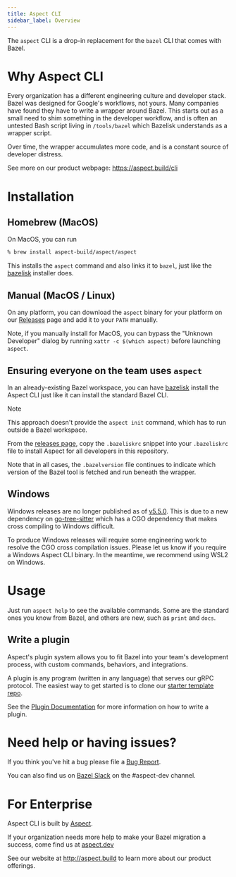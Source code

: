```yaml
---
title: Aspect CLI
sidebar_label: Overview
---
```


The `aspect` CLI is a drop-in replacement for the `bazel` CLI that comes with Bazel.

# Why Aspect CLI

Every organization has a different engineering culture and developer stack.
Bazel was designed for Google's workflows, not yours.
Many companies have found they have to write a wrapper around Bazel.
This starts out as a small need to shim something in the developer workflow, and is often an
untested Bash script living in `/tools/bazel` which Bazelisk understands as a wrapper script.

Over time, the wrapper accumulates more code, and is a constant source of developer distress.

See more on our product webpage: <https://aspect.build/cli>

# Installation

## Homebrew (MacOS)

On MacOS, you can run

```sh
% brew install aspect-build/aspect/aspect
```

This installs the `aspect` command and also links it to `bazel`, just like the [bazelisk] installer does.

## Manual (MacOS / Linux)

On any platform, you can download the `aspect` binary for your platform on our
[Releases](https://github.com/aspect-build/aspect-cli/releases) page and add it to your `PATH` manually.

Note, if you manually install for MacOS, you can bypass the "Unknown Developer" dialog by running
`xattr -c $(which aspect)` before launching `aspect`.

## Ensuring everyone on the team uses `aspect`

In an already-existing Bazel workspace, you can have [bazelisk]
install the Aspect CLI just like it can install the standard Bazel CLI.

>[!NOTE]
>This approach doesn't provide the `aspect init` command, which has to run outside a Bazel workspace.

From the [releases page](https://github.com/aspect-build/aspect-cli/releases),
copy the `.bazeliskrc` snippet into your `.bazeliskrc` file to install Aspect for all developers in this repository.

Note that in all cases, the `.bazelversion` file continues to indicate which version of the
Bazel tool is fetched and run beneath the wrapper.

## Windows

Windows releases are no longer published as of [v5.5.0](https://github.com/aspect-build/aspect-cli/releases/tag/5.5.0).
This is due to a new dependency on [go-tree-sitter](https://github.com/tree-sitter/tree-sitter-go)
which has a CGO dependency that makes cross compiling to Windows difficult.

To produce Windows releases will require some engineering work to resolve the CGO cross compilation issues.
Please let us know if you require a Windows Aspect CLI binary.
In the meantime, we recommend using WSL2 on Windows.

# Usage

Just run `aspect help` to see the available commands.
Some are the standard ones you know from Bazel, and others are new, such as `print` and `docs`.

## Write a plugin

Aspect's plugin system allows you to fit Bazel into your team's development process,
with custom commands, behaviors, and integrations.

A plugin is any program (written in any language) that serves our gRPC protocol.
The easiest way to get started is to clone our
[starter template repo](https://github.com/aspect-build/aspect-cli-plugin-template).

See the [Plugin Documentation](./plugins.md) for more information on how to write a plugin.

# Need help or having issues?

If you think you've hit a bug please file a [Bug Report](https://github.com/aspect-build/aspect-cli/issues/new/choose).

You can also find us on [Bazel Slack](https://slack.bazel.build/) on the #aspect-dev channel.

# For Enterprise

Aspect CLI is built by [Aspect](http://aspect.build).

If your organization needs more help to make your Bazel migration a success,
come find us at [aspect.dev](https://aspect.dev)

See our website at <http://aspect.build> to learn more about our product offerings.

[bazel]: http://bazel.build
[github releases]: https://github.com/aspect-dev/aspect-cli/releases
[bazelisk]: https://github.com/bazelbuild/bazelisk

